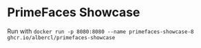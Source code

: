 # PrimeFaces Showcase

Run with `docker run -p 8080:8080 --name primefaces-showcase-8 ghcr.io/albercl/primefaces-showcase`
